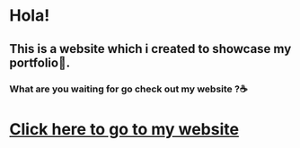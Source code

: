 # Hola!
## This is a website which i created to showcase my portfolio🕺.
### What are you waiting for go check out my website ?☕
# [Click here to go to my website](https://tharaniesh3.github.io/website/)
